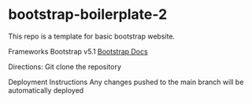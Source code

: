 # bootstrap-boilerplate-2

This repo is a template for basic bootstrap website. 

Frameworks
Bootstrap v5.1 [Bootstrap Docs](bootstrap.com)

Directions: 
Git clone the repository

Deployment Instructions
Any changes pushed to the main branch will be automatically deployed 

